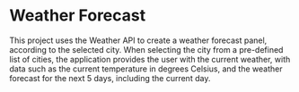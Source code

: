 <h1>Weather Forecast</h1>
<p>This project uses the Weather API to create a weather forecast panel, according to the selected city. When selecting the city from a pre-defined list of cities, the application provides the user with the current weather, with data such as the current temperature in degrees Celsius, and the weather forecast for the next 5 days, including the current day.</p>
